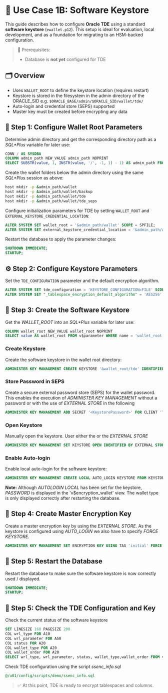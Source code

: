 # 🧪 Use Case 1B: Software Keystore

This guide describes how to configure **Oracle TDE** using a standard **software keystore** (`ewallet.p12`). This setup is ideal for evaluation, local development, and as a foundation for migrating to an HSM-backed configuration.

> 📘 Prerequisites:
>
> - Database is **not yet** configured for TDE

## 🗂 Overview

- Uses `WALLET_ROOT` to define the keystore location (requires restart)
- Keystore is stored in the filesystem in the admin directory of the ORACLE_SID e.g. `$ORACLE_BASE/admin/$ORACLE_SID/wallet/tde/`
- Auto-login and credential store (SEPS) supported
- Master key must be created before encrypting any data

## 🔧 Step 1: Configure Wallet Root Parameters

Determine admin directory and get the corresponding directory path as a *SQL\*Plus* variable for later use:

```sql
CONN / AS SYSDBA
COLUMN admin_path NEW_VALUE admin_path NOPRINT
SELECT SUBSTR(value, 1, INSTR(value, '/', -1, 1) - 1) AS admin_path FROM v$parameter WHERE name = 'audit_file_dest';
```

Create the wallet folders below the admin directory using the same *SQL\*Plus* session as above:

```bash
host mkdir -p &admin_path/wallet
host mkdir -p &admin_path/wallet/backup
host mkdir -p &admin_path/wallet/tde
host mkdir -p &admin_path/wallet/tde_seps
```

Configure initialization parameters for TDE by setting `WALLET_ROOT` and `EXTERNAL_KEYSTORE_CREDENTIAL_LOCATION`:

```sql
ALTER SYSTEM SET wallet_root = '&admin_path/wallet' SCOPE = SPFILE;
ALTER SYSTEM SET external_keystore_credential_location = '&admin_path/wallet/tde_seps' SCOPE = SPFILE;
```

Restart the database to apply the parameter changes:

```sql
SHUTDOWN IMMEDIATE;
STARTUP;
```

## ⚙️ Step 2: Configure Keystore Parameters

Set the `TDE_CONFIGURATION` parameter and the default encryption algorithm.

```sql
ALTER SYSTEM SET tde_configuration = 'KEYSTORE_CONFIGURATION=FILE' SCOPE = BOTH;
ALTER SYSTEM SET "_tablespace_encryption_default_algorithm" = 'AES256' SCOPE = BOTH;
```

## 🔐 Step 3: Create the Software Keystore

Get the *WALLET_ROOT* into an *SQL\*Plus* variable for later use:

```sql
COLUMN wallet_root NEW_VALUE wallet_root NOPRINT
SELECT value AS wallet_root FROM v$parameter WHERE name = 'wallet_root';
```

### Create Keystore

Create the software keystore in the wallet root directory:

```sql
ADMINISTER KEY MANAGEMENT CREATE KEYSTORE '&wallet_root/tde' IDENTIFIED BY "<KeystorePassword>";
```

### Store Password in SEPS

Create a secure external password store (SEPS) for the wallet password. This enables the execution of *ADMINISTER KEY MANAGEMENT* without a password or with the use of *EXTERNAL STORE* in the following

```sql
ADMINISTER KEY MANAGEMENT ADD SECRET '<KeystorePassword>' FOR CLIENT 'TDE_WALLET' TO LOCAL AUTO_LOGIN KEYSTORE '&wallet_root/tde_seps';
```

### Open Keystore

Manually open the keystore. User either the *<KeystorePassword>* or the *EXTERNAL STORE*

```sql
ADMINISTER KEY MANAGEMENT SET KEYSTORE OPEN IDENTIFIED BY EXTERNAL STORE;
```

### Enable Auto-login

Enable local auto-login for the software keystore:

```sql
ADMINISTER KEY MANAGEMENT CREATE LOCAL AUTO_LOGIN KEYSTORE FROM KEYSTORE '&wallet_root/tde' IDENTIFIED BY "<KeystorePassword>";
```

**Note:** Although *AUTOLOGIN LOCAL* has been set for the keystore, *PASSWORD*
is displayed in the 'v$encryption_wallet' view. The wallet type is only
displayed correctly after restarting the database.

## 🔑 Step 4: Create Master Encryption Key

Create a master encryption key by using the *EXTERNAL STORE*. As the keystore is configured using *AUTO_LOGIN* we also have to specify *FORCE KEYSTORE*.

```sql
ADMINISTER KEY MANAGEMENT SET ENCRYPTION KEY USING TAG 'initial' FORCE KEYSTORE IDENTIFIED BY EXTERNAL STORE WITH BACKUP USING 'initial_mek_backup';
```

## 🔄 Step 5: Restart the Database

Restart the database to make sure the software keystore is now correctly used / displayed.

```sql
SHUTDOWN IMMEDIATE;
STARTUP;
```

## 🔑 Step 5: Check the TDE Configuration and Key

Check the current status of the software keystore

```sql
SET LINESIZE 160 PAGESIZE 200
COL wrl_type FOR A10
COL wrl_parameter FOR A50
COL status FOR A20
COL wallet_type FOR A20
COL wallet_order FOR A20
SELECT wrl_type, wrl_parameter, status, wallet_type,wallet_order FROM v$encryption_wallet;
```

Check TDE configuration using the script *ssenc_info.sql*

```sql
@/u01/config/scripts/demo/ssenc_info.sql
```

> ✅ At this point, TDE is ready to encrypt tablespaces and columns.
